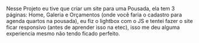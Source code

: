 Nesse Projeto eu tive que criar um site para uma Pousada, ela tem 3 páginas: Home, Galeria e Orçamentos (onde você faria o cadastro para agenda quartos na pousada), eu fiz o lightbox com o JS e tentei fazer o site ficar responsivo (antes de aprender isso na etec),
isso me deu alguma experiencia mesmo não tendo ficado perfeito.
